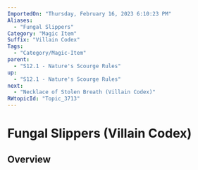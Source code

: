 ```yaml
---
ImportedOn: "Thursday, February 16, 2023 6:10:23 PM"
Aliases:
  - "Fungal Slippers"
Category: "Magic Item"
Suffix: "Villain Codex"
Tags:
  - "Category/Magic-Item"
parent:
  - "S12.1 - Nature's Scourge Rules"
up:
  - "S12.1 - Nature's Scourge Rules"
next:
  - "Necklace of Stolen Breath (Villain Codex)"
RWtopicId: "Topic_3713"
---
```

# Fungal Slippers (Villain Codex)
## Overview
